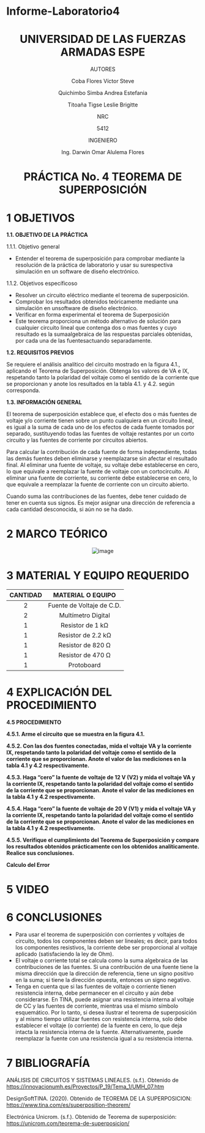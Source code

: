 # Informe-Laboratorio4

<div align="center">

# UNIVERSIDAD DE LAS FUERZAS ARMADAS ESPE

AUTORES

Coba Flores Víctor Steve

Quichimbo Simba Andrea Estefania

Titoaña Tigse Leslie Brigitte

NRC
  
5412

INGENIERO

Ing. Darwin Omar Alulema Flores

# PRÁCTICA No. 4 TEOREMA DE SUPERPOSICIÓN
  
</div>

# 1 OBJETIVOS

**1.1. OBJETIVO DE LA PRÁCTICA**

1.1.1. Objetivo general

- Entender el teorema de superposición para comprobar mediante la resolución de la práctica de laboratorio y usar su surespectiva simulación en un software de diseño electrónico.

1.1.2. Objetivos específicoso

- Resolver un circuito eléctrico mediante el teorema de superposición.
- Comprobar   los   resultados   obtenidos   teóricamente   mediante   una   simulación   en   unsoftware de diseño electrónico.
- Verificar en forma experimental el teorema de Superposición
- Este teorema proporciona un método alternativo de solución para cualquier circuito lineal que contenga dos o mas fuentes y cuyo resultado es la sumaalgebraica de las respuestas parciales obtenidas, por cada una de las fuentesactuando separadamente.

**1.2. REQUISITOS PREVIOS**

Se requiere el análisis analítico del circuito mostrado en la figura 4.1., aplicando el Teorema de Superposición. Obtenga los valores de VA e IX, respetando tanto la polaridad del voltaje como el sentido de la corriente que se proporcionan y anote los resultados en la tabla 4.1. y 4.2. según corresponda.

**1.3. INFORMACIÓN GENERAL**

El teorema de superposición establece que, el efecto dos o más fuentes de voltaje y/o corriente tienen sobre un punto cualquiera en un circuito lineal, es igual a la suma de cada uno de los efectos de cada fuente tomados por separado, sustituyendo todas las fuentes de voltaje restantes por un corto circuito y las fuentes de corriente por circuitos abiertos.

Para calcular la contribución de cada fuente de forma independiente, todas las demás fuentes deben eliminarse y reemplazarse sin afectar el resultado final. Al eliminar una fuente de voltaje, su voltaje debe establecerse en cero, lo que equivale a reemplazar la fuente de voltaje con un cortocircuito. Al eliminar una fuente de corriente, su corriente debe establecerse en cero, lo que equivale a reemplazar la fuente de corriente con un circuito abierto.

Cuando suma las contribuciones de las fuentes, debe tener cuidado de tener en cuenta sus signos. Es mejor asignar una dirección de referencia a cada cantidad desconocida, si aún no se ha dado.

# 2 MARCO TEÓRICO

<div align="center">
  
![image](https://user-images.githubusercontent.com/84430867/125539190-0e58549b-b9fc-4387-99e4-b188d64353f5.png)

</div>

# 3 MATERIAL Y EQUIPO REQUERIDO


<div align="center">
     
|**CANTIDAD**|**MATERIAL O EQUIPO** |
|    :---:   |       :---:          | 
|      2     | Fuente de Voltaje de C.D. |
|      2     | Multímetro Digital |
|      1     | Resistor de 1 kΩ |
|      1     | Resistor de 2.2 kΩ  |
|      1     | Resistor de 820 Ω  |
|      1     | Resistor de 470 Ω |
|      1     | Protoboard |

</div>

# 4 EXPLICACIÓN DEL PROCEDIMIENTO

**4.5 PROCEDIMIENTO**

**4.5.1. Arme el circuito que se muestra en la figura 4.1.**

**4.5.2. Con las dos fuentes conectadas, mida el voltaje VA y la corriente IX, respetando
tanto la polaridad del voltaje como el sentido de la corriente que se proporcionan. Anote
el valor de las mediciones en la tabla 4.1 y 4.2 respectivamente.**

**4.5.3. Haga “cero” la fuente de voltaje de 12 V (V2) y mida el voltaje VA y la corriente
IX, respetando tanto la polaridad del voltaje como el sentido de la corriente que se
proporcionan. Anote el valor de las mediciones en la tabla 4.1 y 4.2 respectivamente.**

**4.5.4. Haga “cero” la fuente de voltaje de 20 V (V1) y mida el voltaje VA y la corriente
IX, respetando tanto la polaridad del voltaje como el sentido de la corriente que se
proporcionan. Anote el valor de las mediciones en la tabla 4.1 y 4.2 respectivamente.**

**4.5.5. Verifique el cumplimiento del Teorema de Superposición y compare los
resultados obtenidos prácticamente con los obtenidos analíticamente. Realice sus
conclusiones.**

**Calculo del Error**

# 5 VIDEO 

# 6 CONCLUSIONES 

- Para usar el teorema de superposición con corrientes y voltajes de circuito, todos los componentes deben ser lineales; es decir, para todos los componentes resistivos, la corriente debe ser proporcional al voltaje aplicado (satisfaciendo la ley de Ohm).
- El voltaje o corriente total se calcula como la suma algebraica de las contribuciones de las fuentes. Si una contribución de una fuente tiene la misma dirección que la dirección de referencia, tiene un signo positivo en la suma; si tiene la dirección opuesta, entonces un signo negativo.
- Tenga en cuenta que si las fuentes de voltaje o corriente tienen resistencia interna, debe permanecer en el circuito y aún debe considerarse. En TINA, puede asignar una resistencia interna al voltaje de CC y las fuentes de corriente, mientras usa el mismo símbolo esquemático. Por lo tanto, si desea ilustrar el teorema de superposición y al mismo tiempo utilizar fuentes con resistencia interna, solo debe establecer el voltaje (o corriente) de la fuente en cero, lo que deja intacta la resistencia interna de la fuente. Alternativamente, puede reemplazar la fuente con una resistencia igual a su resistencia interna.


# 7 BIBLIOGRAFÍA

ANÁLISIS DE CIRCUITOS Y SISTEMAS LINEALES. (s.f.). Obtenido de https://innovacionumh.es/Proyectos/P_19/Tema_1/UMH_07.htm

DesignSoftTINA. (2020). Obtenido de TEOREMA DE LA SUPERPOSICION: https://www.tina.com/es/superposition-theorem/

Electrónica Unicrom. (s.f.). Obtenido de Teorema de superposición: https://unicrom.com/teorema-de-superposicion/


